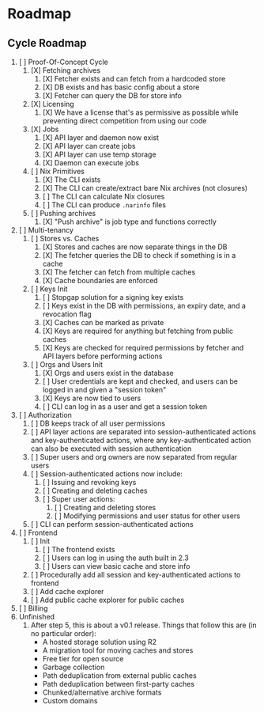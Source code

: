 # Roadmap

## Cycle Roadmap
1. [ ] Proof-Of-Concept Cycle
	1. [X] Fetching archives
		1. [X] Fetcher exists and can fetch from a hardcoded store
		2. [X] DB exists and has basic config about a store
		3. [X] Fetcher can query the DB for store info
	2. [X] Licensing
		1. [X] We have a license that's as permissive as possible while preventing direct competition from using our code
	3. [X] Jobs
		1. [X] API layer and daemon now exist
		2. [X] API layer can create jobs
		3. [X] API layer can use temp storage
		4. [X] Daemon can execute jobs
	4. [ ] Nix Primitives
		1. [X] The CLI exists
		2. [X] The CLI can create/extract bare Nix archives (not closures)
		3. [ ] The CLI can calculate Nix closures
		4. [ ] The CLI can produce `.narinfo` files
	5. [ ] Pushing archives
		1. [X] "Push archive" is job type and functions correctly
2. [ ] Multi-tenancy
	1. [ ] Stores vs. Caches
		1. [X] Stores and caches are now separate things in the DB
		2. [X] The fetcher queries the DB to check if something is in a cache
		3. [X] The fetcher can fetch from multiple caches
		4. [X] Cache boundaries are enforced
	2. [ ] Keys Init
		1. [ ] Stopgap solution for a signing key exists
		2. [ ] Keys exist in the DB with permissions, an expiry date, and a revocation flag
		3. [X] Caches can be marked as private
		4. [X] Keys are required for anything but fetching from public caches
		5. [X] Keys are checked for required permissions by fetcher and API layers before performing actions
	3. [ ] Orgs and Users Init
		1. [X] Orgs and users exist in the database
		2. [ ] User credentials are kept and checked, and users can be logged in and given a "session token"
		3. [X] Keys are now tied to users
		4. [ ] CLI can log in as a user and get a session token
3. [ ] Authorization
	1. [ ] DB keeps track of all user permissions
	2. [ ] API layer actions are separated into session-authenticated actions and key-authenticated actions, where any key-authenticated action can also be executed with session authentication
	3. [ ] Super users and org owners are now separated from regular users
	4. [ ] Session-authenticated actions now include:
		1. [ ] Issuing and revoking keys
		2. [ ] Creating and deleting caches
		3. [ ] Super user actions:
			1. [ ] Creating and deleting stores
			2. [ ] Modifying permissions and user status for other users
	5. [ ] CLI can perform session-authenticated actions
4. [ ] Frontend
	1. [ ] Init
		1. [ ] The frontend exists
		2. [ ] Users can log in using the auth built in 2.3
		3. [ ] Users can view basic cache and store info
	2. [ ] Procedurally add all session and key-authenticated actions to frontend
	3. [ ] Add cache explorer
	4. [ ] Add public cache explorer for public caches
5. [ ] Billing
6. Unfinished
	1. After step 5, this is about a v0.1 release. Things that follow this are (in no particular order):
		- A hosted storage solution using R2
		- A migration tool for moving caches and stores
		- Free tier for open source
		- Garbage collection
		- Path deduplication from external public caches
		- Path deduplication between first-party caches
		- Chunked/alternative archive formats
		- Custom domains
